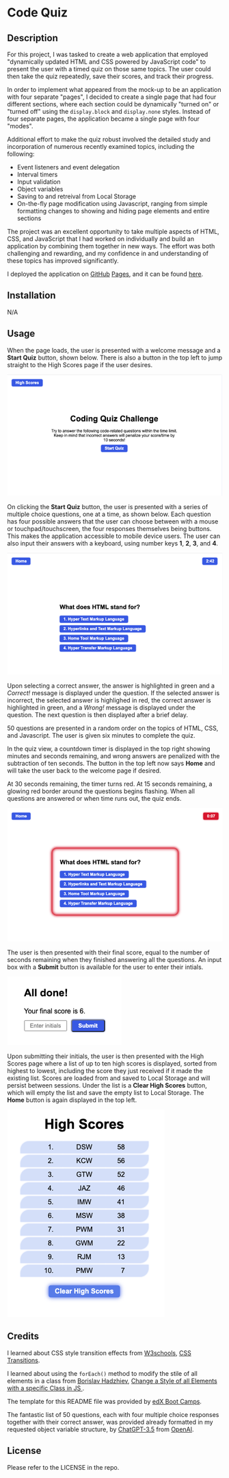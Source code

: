 # Code Quiz

## Description 

For this project, I was tasked to create a web application that employed "dynamically updated HTML and CSS powered by JavaScript code" to present the user with a timed quiz on those same topics. The user could then take the quiz repeatedly, save their scores, and track their progress.

In order to implement what appeared from the mock-up to be an application with four separate "pages", I decided to create a single page that had four different sections, where each section could be dynamically "turned on" or "turned off" using the ```display.block``` and ```display.none``` styles. Instead of four separate pages, the application became a single page with four "modes".

Additional effort to make the quiz robust involved the detailed study and incorporation of numerous recently examined topics, including the following:

- Event listeners and event delegation
- Interval timers
- Input validation
- Object variables
- Saving to and retreival from Local Storage
- On-the-fly page modification using Javascript, ranging from simple formatting changes to showing and hiding page elements and entire sections

The project was an excellent opportunity to take multiple aspects of HTML, CSS, and JavaScript that I had worked on individually and build an application by combining them together in new ways. The effort was both challenging and rewarding, and my confidence in and understanding of these topics has improved significantly.

I deployed the application on [GitHub](https://github.com/) [Pages](https://pages.github.com/), and it can be found [here](https://d-a-v-i-d-w-r-i-g-h-t.github.io/code-quiz/).


## Installation

N/A

## Usage 

When the page loads, the user is presented with a welcome message and a **Start Quiz** button, shown below. There is also a button in the top left to jump straight to the High Scores page if the user desires.

![Welcome Page](assets/images/welcome-page.png)

On clicking the **Start Quiz** button, the user is presented with a series of multiple choice questions, one at a time, as shown below. Each question has four possible answers that the user can choose between with a mouse or touchpad/touchscreen, the four responses themselves being buttons. This makes the application accessible to mobile device users. The user can also input their answers with a keyboard, using number keys **1**, **2**, **3**, and **4**.

![alt text](assets/images/quiz-page.png)

Upon selecting a correct answer, the answer is highlighted in green and a *Correct!* message is displayed under the question. If the selected answer is incorrect, the selected answer is highlighed in red, the correct answer is highlighted in green, and a *Wrong!* message is displayed under the question. The next question is then displayed after a brief delay.

50 questions are presented in a random order on the topics of HTML, CSS, and Javascript. The user is given six minutes to complete the quiz.

In the quiz view, a countdown timer is displayed in the top right showing minutes and seconds remaining, and wrong answers are penalized with the subtraction of ten seconds. The button in the top left now says **Home** and will take the user back to the welcome page if desired.

At 30 seconds remaining, the timer turns red. At 15 seconds remaining, a glowing red border around the questions begins flashing. When all questions are answered or when time runs out, the quiz ends.

![alt text](assets/images/red-warnings.png)

The user is then presented with their final score, equal to the number of seconds remaining when they finished answering all the questions. An input box with a **Submit** button is available for the user to enter their intials.

![alt text](assets/images/all-done.png)

Upon submitting their initials, the user is then presented with the High Scores page where a list of up to ten high scores is displayed, sorted from highest to lowest, including the score they just received if it made the existing list. Scores are loaded from and saved to Local Storage and will persist between sessions. Under the list is a **Clear High Scores** button, which will empty the list and save the empty list to Local Storage. The **Home** button is again displayed in the top left.

![alt text](assets/images/high-scores.png)


## Credits

I learned about CSS style transition effects from [W3schools](https://www.w3schools.com/), [CSS Transitions](https://www.w3schools.com/css/css3_transitions.asp).

I learned about using the ```forEach()``` method to modify the stile of all elements in a class from [Borislav Hadzhiev](https://bobbyhadz.com/), [Change a Style of all Elements with a specific Class in JS
](https://bobbyhadz.com/blog/javascript-change-style-of-all-elements-with-class).

The template for this README file was provided by [edX Boot Camps](https://www.edx.org/boot-camps).

The fantastic list of 50 questions, each with four multiple choice responses together with their correct answer, was provided already formatted in my requested object variable structure, by [ChatGPT-3.5](https://chat.openai.com/) from [OpenAI](https://openai.com/).


## License

Please refer to the LICENSE in the repo.

